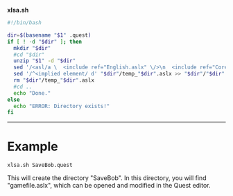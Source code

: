 **xlsa.sh**

```sh
#!/bin/bash

dir=$(basename "$1" .quest)
if [ ! -d "$dir" ]; then
  mkdir "$dir"
  #cd "$dir"
  unzip "$1" -d "$dir"
  sed '/<asl/a \  <include ref="English.aslx" \/>\n  <include ref="Core.aslx" \/>\n' "$dir"/game.aslx >> "$dir"/temp_"$dir".aslx
  sed '/^<implied element/ d' "$dir"/temp_"$dir".aslx >> "$dir"/"$dir".aslx
  rm "$dir"/temp_"$dir".aslx
  #cd ..
  echo "Done."
else
  echo "ERROR: Directory exists!"
fi
```

---
# Example

```
xlsa.sh SaveBob.quest
```

This will create the directory "SaveBob".  In this directory, you will find "gamefile.aslx", which can be opened and modified in the Quest editor.